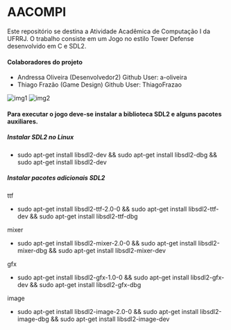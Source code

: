 # AACOMPI

Este repositório se destina a Atividade Acadêmica de Computação I da UFRRJ. O trabalho consiste em um Jogo no estilo Tower Defense desenvolvido em C e SDL2.

#### Colaboradores do projeto

- Andressa Oliveira (Desenvolvedor2) Github User: a-oliveira
- Thiago Frazão (Game Design) Github User: ThiagoFrazao

![img1](https://user-images.githubusercontent.com/9852787/57247781-20e5ca80-7017-11e9-8a3b-287b059d5a16.png)
![img2](https://user-images.githubusercontent.com/9852787/57247783-20e5ca80-7017-11e9-8be0-e58e8146c491.png)

#### Para executar o jogo deve-se instalar a biblioteca SDL2 e alguns pacotes auxiliares.

##### Instalar SDL2 no Linux

- sudo apt-get install libsdl2-dev && sudo apt-get install libsdl2-dbg && sudo apt-get install libsdl2-dev 

##### Instalar pacotes adicionais SDL2

ttf
- sudo apt-get install libsdl2-ttf-2.0-0 && sudo apt-get install libsdl2-ttf-dev && sudo apt-get install libsdl2-ttf-dbg

mixer
- sudo apt-get install libsdl2-mixer-2.0-0 && sudo apt-get install libsdl2-mixer-dbg && sudo apt-get install libsdl2-mixer-dev

gfx
- sudo apt-get install libsdl2-gfx-1.0-0 && sudo apt-get install libsdl2-gfx-dev && sudo apt-get install libsdl2-gfx-dbg

image
- sudo apt-get install libsdl2-image-2.0-0 && sudo apt-get install libsdl2-image-dbg && sudo apt-get install libsdl2-image-dev 

